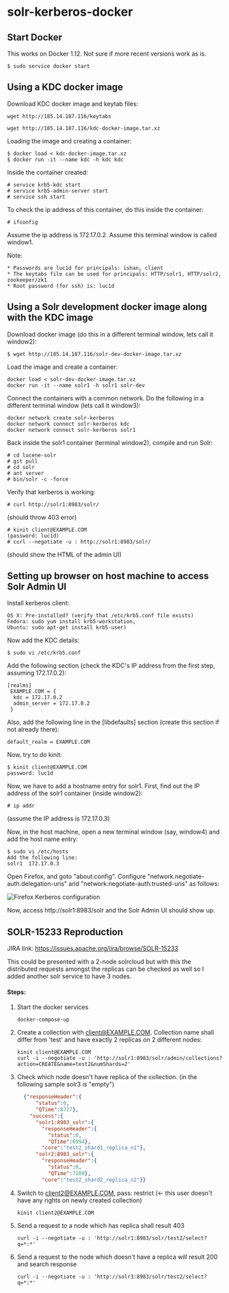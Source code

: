 # solr-kerberos-docker
Start Docker
------------------------
This works on Docker 1.12. Not sure if more recent versions work as is.

    $ sudo service docker start

Using a KDC docker image
------------------------
Download KDC docker image and keytab files:

    wget http://185.14.187.116/keytabs

    wget http://185.14.187.116/kdc-docker-image.tar.xz


Loading the image and creating a container:

    $ docker load < kdc-docker-image.tar.xz
    $ docker run -it --name kdc -h kdc kdc

Inside the container created:

    # service krb5-kdc start
    # service krb5-admin-server start
    # service ssh start

To check the ip address of this container, do this inside the container:

    # ifconfig

Assume the ip address is 172.17.0.2. Assume this terminal window is called window1.

Note:

    * Passwords are luc1d for principals: ishan, client
    * The keytabs file can be used for principals: HTTP/solr1, HTTP/solr2, zookeeper/zk1
    * Root password (for ssh) is: luc1d

Using a Solr development docker image along with the KDC image
--------------------------------------------------------------

Download docker image (do this in a different terminal window, lets call it window2):

    $ wget http://185.14.187.116/solr-dev-docker-image.tar.xz

Load the image and create a container:

    docker load < solr-dev-docker-image.tar.xz
    docker run -it --name solr1 -h solr1 solr-dev

Connect the containers with a common network. Do the following in a different terminal window (lets call it window3):

    docker network create solr-kerberos
    docker network connect solr-kerberos kdc
    docker network connect solr-kerberos solr1

Back inside the solr1 container (terminal window2), compile and run Solr:

    # cd lucene-solr
    # git pull
    # cd solr
    # ant server
    # bin/solr -c -force

Verify that kerberos is working:

    # curl http://solr1:8983/solr/

(should throw 403 error)

    # kinit client@EXAMPLE.COM
    (password: luc1d)
    # curl --negotiate -u : http://solr1:8983/solr/
    
(should show the HTML of the admin UI)

Setting up browser on host machine to access Solr Admin UI
----------------------------------------------------------
Install kerberos client:

    OS X: Pre-installed? (verify that /etc/krb5.conf file exists)
    Fedora: sudo yum install krb5-workstation, 
    Ubuntu: sudo apt-get install krb5-user)

Now add the KDC details:

    $ sudo vi /etc/krb5.conf

Add the following section (check the KDC's IP address from the first step, assuming 172.17.0.2):

    [realms]
     EXAMPLE.COM = {
      kdc = 172.17.0.2
      admin_server = 172.17.0.2
     }

Also, add the following line in the [libdefaults] section (create this section if not already there):

    default_realm = EXAMPLE.COM

Now, try to do kinit:

    $ kinit client@EXAMPLE.COM
    password: luc1d

Now, we have to add a hostname entry for solr1. First, find out the IP address of the solr1 container (inside window2):

    # ip addr
    
(assume the IP address is 172.17.0.3)

Now, in the host machine, open a new terminal window (say, window4) and add the host name entry:

    $ sudo vi /etc/hosts
    Add the following line:
    solr1  172.17.0.3
    
Open Firefox, and goto "about:config". Configure "network.negotiate-auth.delegation-uris" and "network.negotiate-auth.trusted-uris" as follows:

![Firefox Kerberos configuration](http://185.14.187.116/firefox-kerberos.png)


Now, access http://solr1:8983/solr and the Solr Admin UI should show up.


SOLR-15233 Reproduction
----------------------------------

JIRA link: https://issues.apache.org/jira/browse/SOLR-15233

This could be presented with a 2-node solrcloud but with this the distributed requests amongst the replicas can be checked as well so I added another solr service to have 3 nodes.

#### Steps:
1) Start the docker services
    ```
    docker-compose-up
    ```
2) Create a collection with client@EXAMPLE.COM. Collection name shall differ from 'test' and have exactly 2 replicas on 2 different nodes:<br />
    ```shell script
    kinit client@EXAMPLE.COM
    curl -i --negotiate -u : 'http://solr1:8983/solr/admin/collections?action=CREATE&name=test2&numShards=2'
    ```
3) Check which node doesn't have replica of the collection. (in the following sample solr3 is "empty")<br /> 
    ```json 
      {"responseHeader":{
          "status":0,
          "QTime":8727},
        "success":{
          "solr1:8983_solr":{
            "responseHeader":{
              "status":0,
              "QTime":6994},
            "core":"test2_shard1_replica_n1"},
          "solr2:8983_solr":{
            "responseHeader":{
              "status":0,
              "QTime":7108},
            "core":"test2_shard2_replica_n2"}}
    ```
4) Switch to client2@EXAMPLE.COM, pass: restrict (<- this user doesn't have any rights on newly created collection)
    ```shell script
    kinit client2@EXAMPLE.COM
    ```
5) Send a request to a node which has replica shall result 403
    ```shell script
    curl -i --negotiate -u : 'http://solr1:8983/solr/test2/select?q=*:*'
    ```
6) Send a request to the node which doesn't have a replica will result 200 and search response
    ```shell script
    curl -i --negotiate -u : 'http://solr3:8983/solr/test2/select?q=*:*'
    ```